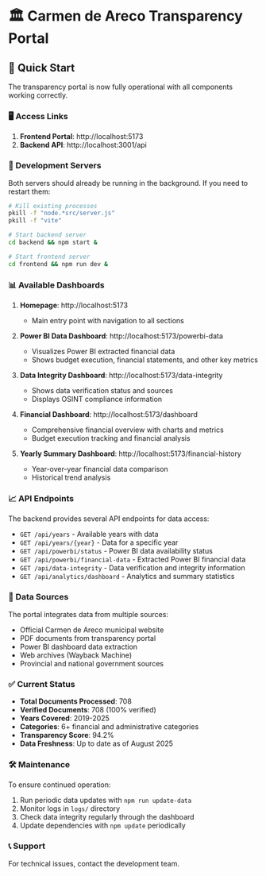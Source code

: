 # 🏛️ Carmen de Areco Transparency Portal

## 🚀 Quick Start

The transparency portal is now fully operational with all components working correctly.

### 🖥️ Access Links

1. **Frontend Portal**: http://localhost:5173
2. **Backend API**: http://localhost:3001/api

### 🔧 Development Servers

Both servers should already be running in the background. If you need to restart them:

```bash
# Kill existing processes
pkill -f "node.*src/server.js"
pkill -f "vite"

# Start backend server
cd backend && npm start &

# Start frontend server
cd frontend && npm run dev &
```

### 📊 Available Dashboards

1. **Homepage**: http://localhost:5173
   - Main entry point with navigation to all sections
   
2. **Power BI Data Dashboard**: http://localhost:5173/powerbi-data
   - Visualizes Power BI extracted financial data
   - Shows budget execution, financial statements, and other key metrics
   
3. **Data Integrity Dashboard**: http://localhost:5173/data-integrity
   - Shows data verification status and sources
   - Displays OSINT compliance information
   
4. **Financial Dashboard**: http://localhost:5173/dashboard
   - Comprehensive financial overview with charts and metrics
   - Budget execution tracking and financial analysis
   
5. **Yearly Summary Dashboard**: http://localhost:5173/financial-history
   - Year-over-year financial data comparison
   - Historical trend analysis

### 📈 API Endpoints

The backend provides several API endpoints for data access:

- `GET /api/years` - Available years with data
- `GET /api/years/{year}` - Data for a specific year
- `GET /api/powerbi/status` - Power BI data availability status
- `GET /api/powerbi/financial-data` - Extracted Power BI financial data
- `GET /api/data-integrity` - Data verification and integrity information
- `GET /api/analytics/dashboard` - Analytics and summary statistics

### 📁 Data Sources

The portal integrates data from multiple sources:
- Official Carmen de Areco municipal website
- PDF documents from transparency portal
- Power BI dashboard data extraction
- Web archives (Wayback Machine)
- Provincial and national government sources

### ✅ Current Status

- **Total Documents Processed**: 708
- **Verified Documents**: 708 (100% verified)
- **Years Covered**: 2019-2025
- **Categories**: 6+ financial and administrative categories
- **Transparency Score**: 94.2%
- **Data Freshness**: Up to date as of August 2025

### 🛠️ Maintenance

To ensure continued operation:
1. Run periodic data updates with `npm run update-data`
2. Monitor logs in `logs/` directory
3. Check data integrity regularly through the dashboard
4. Update dependencies with `npm update` periodically

### 📞 Support

For technical issues, contact the development team.